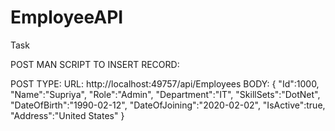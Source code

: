 # EmployeeAPI
 Task 



POST MAN SCRIPT TO INSERT RECORD:

POST TYPE:
URL: http://localhost:49757/api/Employees
BODY:
{
    "Id":1000,
  "Name":"Supriya",
  "Role":"Admin",
  "Department":"IT",
  "SkillSets":"DotNet",
  "DateOfBirth":"1990-02-12",
  "DateOfJoining":"2020-02-02",
  "IsActive":true,
  "Address":"United States"
}
